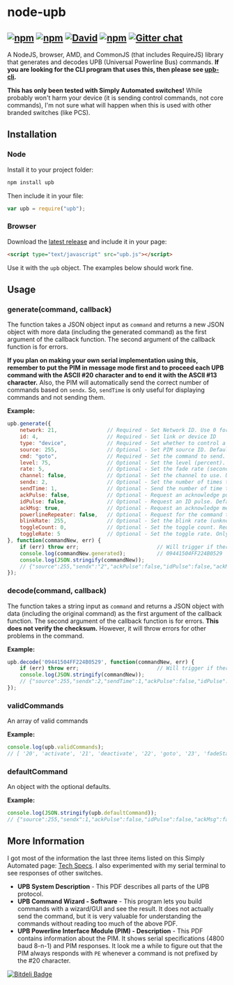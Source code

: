 ﻿﻿node-upb
========
[![npm](http://img.shields.io/npm/v/upb.svg?style=flat-square)](https://www.npmjs.org/package/upb) [![npm](http://img.shields.io/npm/dm/upb.svg?style=flat-square)](https://www.npmjs.org/package/upb) [![David](https://img.shields.io/david/DaAwesomeP/node-upb.svg?style=flat-square)](https://david-dm.org/DaAwesomeP/node-upb) [![npm](http://img.shields.io/npm/l/upb.svg?style=flat-square)](https://github.com/DaAwesomeP/node-upb/blob/master/LICENSE) [![Gitter chat](https://badges.gitter.im/DaAwesomeP/node-upb.png?style=flat-square)](https://gitter.im/DaAwesomeP/node-upb)
---
A NodeJS, browser, AMD, and CommonJS (that includes RequireJS) library that generates and decodes UPB (Universal Powerline Bus) commands. **If you are looking for the CLI program that uses this, then please see [upb-cli](https://github.com/DaAwesomeP/upb-cli/).**

**This has only been tested with Simply Automated switches!** While probably won't harm your device (it is sending control commands, not core commands), I'm not sure what will happen when this is used with other branded switches (like PCS).

## Installation

### Node
Install it to your project folder:
```bash
npm install upb
```
Then include it in your file:
```javascript
var upb = require("upb");
```

### Browser
Download the [latest release](https://github.com/DaAwesomeP/node-upb/releases/latest) and include it in your page:
```html
<script type="text/javascript" src="upb.js"></script>
```
Use it with the `upb` object. The examples below should work fine.

## Usage

### generate(command, callback)
The function takes a JSON object input as `command` and returns a new JSON object with more data (including the generated command) as the first argument of the callback function. The second argument of the callback function is for errors.

**If you plan on making your own serial implementation using this, remember to put the PIM in message mode first and to proceed each UPB command with the ASCII #20 character and to end it with the ASCII #13 character.** Also, the PIM will automatically send the correct number of commands based on `sendx`. So, `sendTime` is only useful for displaying commands and not sending them.

**Example:**
```javascript
upb.generate({
	network: 21, 				// Required - Set Network ID. Use 0 for the global network (controls all devices)
	id: 4,						// Required - Set link or device ID
	type: "device",				// Required - Set whether to control a link or device
	source: 255,				// Optional - Set PIM source ID. Defaults to 255, which is almost always fine.
	cmd: "goto",				// Required - Set the command to send. You may also use the command numbers associated with those commands.
	level: 75,					// Optional - Set the level (percent). Accepts values 0 through 100. Required with goto and fade start. Only applies to goto, fadeStart, fadeStop, and toggle. Otherwise this will be ignored.
	rate: 5,					// Optional - Set the fade rate (seconds). Use false for instant on. Only applies to goto, fadeStart, and toggle. Otherwise  this will be ignored. Defaults to device settings.
	channel: false, 			// Optional - Set the channel to use. Use false for default. Only applies to goto, fadeStart, blink, and toggle. Otherwise this will be ignored. Only works on some devices. Defaults to off (command not sent).
	sendx: 2,					// Optional - Set the number of times to send the command. Accepts numbers 1 through 4. Defaults to 1.
	sendTime: 1,				// Optional - Send the number of time this command is sent out of the total (sendx). NOTE: THE PIM WILL AUTOMATICALLY SEND THE CORRECT NUMBER OF COMMANDS! So, this is only useful for displaying commands and not sending them. Accepts numbers 1 through 4. Cannot be greater than sendx. Defaults to 1.
	ackPulse: false,			// Optional - Request an acknowledge pulse. Defaults to false.
	idPulse: false, 			// Optional - Request an ID pulse. Defaults to false.
	ackMsg: true,  				// Optional - Request an acknowledge message. Defaults to false.
	powerlineRepeater: false,	// Optional - Request for the command to go through a powerline repeater. Set or numbers 1, 2, 4, or false. Defaults to false.
	blinkRate: 255,				// Optional - Set the blink rate (unknown unit). USE CAUTION WITH LOW NUMBERS! I am not sure what unit this is in. Accepts values 1 through 255. Required for blink. Only applies to blink. Otherwise this will be ignored.
	toggleCount: 0,				// Optional - Set the toggle count. Required for toggle. Only applies to toggle. Otherwise this will be ignored.
	toggleRate: 5				// Optional - Set the toggle rate. Only applies to toggle. Otherwise this will be ignored. Defaults to 0.5.
}, function(commandNew, err) {
	if (err) throw err;							// Will trigger if there is an error in the supplied data
	console.log(commandNew.generated);			// 09441504FF224B0529
	console.log(JSON.stringify(commandNew));
	// {"source":255,"sendx":"2","ackPulse":false,"idPulse":false,"ackMsg":true,"powerlineRepeater":false,"sendTime":1,"network":"21","id":"4","type":"device","cmd":"goto","level":"75","rate":"5","ctrlWord":{"byte1":0,"byte2":9,"byte3":4,"byte4":4},"words":9,"hex":{"network":"15","id":"4","source":"ff","msg":"22","level":"4b","rate":"5","ctrlWord":{"byte1":"0","byte2":"9","byte3":"4","byte4":"4","fullByte1":"09","fullByte2":"44"}},"msg":22,"generated":"09441504FF224B0529","checksum":"29"}
});
```

### decode(command, callback)
The function takes a string input as `command` and returns a JSON object with data (including the original command) as the first argument of the callback function. The second argument of the callback function is for errors. **This does not verify the checksum.** However, it will throw errors for other problems in the command.

**Example:**
```javascript
upb.decode('09441504FF224B0529', function(commandNew, err) {
	if (err) throw err;							// Will trigger if there is an error in the supplied command
	console.log(JSON.stringify(commandNew));
	// {"source":255,"sendx":2,"sendTime":1,"ackPulse":false,"idPulse":false,"ackMsg":true,"powerlineRepeater":0,"hex":{"ctrlWord":{"fullByte1":"09","fullByte2":"44","byte1":"0","byte2":"9","byte3":"4","byte4":"4"},"network":"15","id":"04","source":"FF","msg":"22","level":"4B","rate":"05"},"generated":"09441504FF224B0529","ctrlWord":{"byte1":0,"byte2":9,"byte3":4,"byte4":4},"type":"device","words":9,"network":21,"id":4,"msg":"22","cmd":"goto","checksum":"29","level":75,"rate":5}
});
```

### validCommands
An array of valid commands

**Example:**
```javascript
console.log(upb.validCommands);
// [ '20', 'activate', '21', 'deactivate', '22', 'goto', '23', 'fadeStart', '24', 'fadeStop', '25', 'blink', '27', 'toggle' ]
```
### defaultCommand
An object with the optional defaults.

**Example:**
```javascript
console.log(JSON.stringify(upb.defaultCommand));
// {"source":255,"sendx":1,"ackPulse":false,"idPulse":false,"ackMsg":false,"powerlineRepeater":false,"sendTime":1}
```

## More Information

I got most of the information the last three items listed on this Simply Automated page: [Tech Specs](http://www.simply-automated.com/tech_specs/). I also experimented with my serial terminal to see responses of other switches.

 - **UPB System Description** - This PDF describes all parts of the UPB protocol.
 - **UPB Command Wizard - Software** - This program lets you build commands with a wizard/GUI and see the result. It does not actually send the command, but it is very valuable for understanding the commands without reading too much of the above PDF.
 - **UPB Powerline Interface Module (PIM) - Description** - This PDF contains information about the PIM. It shows serial specifications (4800 baud 8-n-1) and PIM responses. It look me a while to figure out that the PIM always responds with `PE` whenever a command is not prefixed by the #20 character.


[![Bitdeli Badge](https://d2weczhvl823v0.cloudfront.net/DaAwesomeP/node-upb/trend.png)](https://bitdeli.com/free "Bitdeli Badge")

